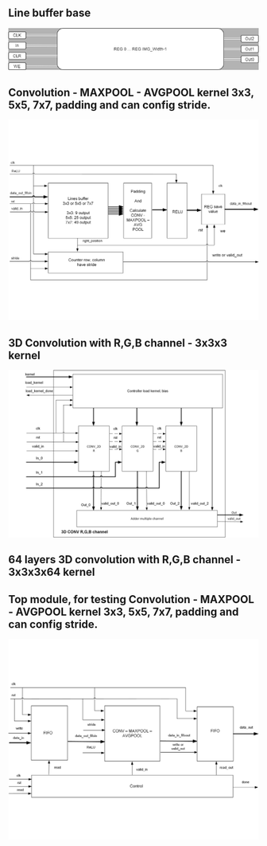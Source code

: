 ## Line buffer base
![img](Line_Buffer.png)
## Convolution - MAXPOOL - AVGPOOL kernel 3x3, 5x5, 7x7, padding and can config stride.
![img](CONV-MAXPOOL-AVGPOOL_Block.png)
## 3D Convolution with R,G,B channel - 3x3x3 kernel
![img](3D_CONV_1_kernel_3_channel.png)
## 64 layers 3D convolution with R,G,B channel - 3x3x3x64 kernel
## Top module, for testing Convolution - MAXPOOL - AVGPOOL kernel 3x3, 5x5, 7x7, padding and can config stride.
![img](TOP_for_test.png)
